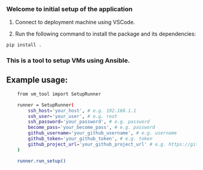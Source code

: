 ### Welcome to initial setup of the application

1. Connect to deployment machine using VSCode.

2. Run the following command to install the package and its dependencies:
```bash
pip install .
```

### This is a tool to setup VMs using Ansible.

## Example usage:

```bash
    from vm_tool import SetupRunner

    runner = SetupRunner(
        ssh_host='your_host', # e.g. 192.168.1.1
        ssh_user='your_user', # e.g. root
        ssh_password='your_password', # e.g. password
        become_pass='your_become_pass', # e.g. password
        github_username='your_github_username', # e.g. username
        github_token='your_github_token', # e.g. token
        github_project_url='your_github_project_url' # e.g. https://github.com/username/repo
    )

    runner.run_setup()
```